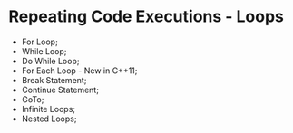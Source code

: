 # Repeating Code Executions - Loops

- For Loop;
- While Loop;
- Do While Loop;
- For Each Loop - New in C++11;
- Break Statement;
- Continue Statement;
- GoTo;
- Infinite Loops;
- Nested Loops;
